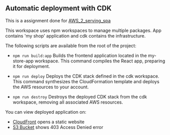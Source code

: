 ## Automatic deployment with CDK

This is a assignment done for [AWS_2_serving_spa](https://github.com/rolling-scopes-school/aws/blob/main/aws-developer/02_serving_spa/task.md) 


This workspace uses npm workspaces to manage multiple packages. App contains 'my shop' application and cdk contains the infrastructure.


The following scripts are available from the root of the project:

- `npm run build:app`
    Builds the frontend application located in the my-store-app workspace. This command compiles the React app, preparing it for deployment.

- `npm run deploy`
    Deploys the CDK stack defined in the cdk workspace. This command synthesizes the CloudFormation template and deploys the AWS resources to your account.

- `npm run destroy`
    Destroys the deployed CDK stack from the cdk workspace, removing all associated AWS resources.


You can view deployed application on:
- [CloudFront](https://d2ly6gy8gd36lr.cloudfront.net) opens a static website
- [S3 Bucket](https://cdkstack-websitebucket75c24d94-3fvnbrvtbsyd.s3.eu-central-1.amazonaws.com/index.html) shows 403 Access Denied error

